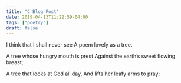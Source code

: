 ```yaml
---
title: "C Blog Post"
date: 2019-04-13T11:22:59-04:00
tags: ["poetry"]
draft: false
---
```


I think that I shall never see
A poem lovely as a tree.

A tree whose hungry mouth is prest
Against the earth’s sweet flowing breast;

A tree that looks at God all day,
And lifts her leafy arms to pray;

